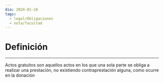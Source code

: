 ```yaml
---
dia: 2024-01-18
tags:
  - legal/Obligaciones
  - nota/facultad
---
```

# Definición
---
Actos gratuitos son aquellos actos en los que una sola parte se obliga a realizar una prestación, no existiendo contraprestación alguna, como ocurre en la donación